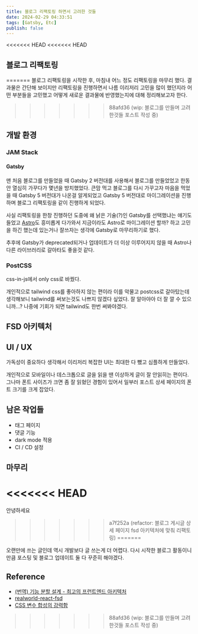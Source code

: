 ```yaml
---
title: 블로그 리팩토링 하면서 고려한 것들
date: 2024-02-29 04:33:51
tags: [Gatsby, Etc]
publish: false
---
```


<<<<<<< HEAD
<<<<<<< HEAD
## 블로그 리팩토링
=======
블로그 리팩토링을 시작한 후, 마침내 어느 정도 리팩토링을 마무리 했다.
결과물은 간단해 보이지만 리팩토링을 진행하면서 나름 이리저리 고민을 많이 했던지라 어떤 부분들을 고민했고 어떻게 새로운 결과물에 반영했는지에 대해 정리해보고자 한다.
>>>>>>> 88afd36 (wip: 블로그를 만들며 고려한것들 포스트 작성 중)

## 개발 환경

### JAM Stack

#### Gatsby

맨 처음 블로그를 만들었을 때 Gatsby 2 버전대를 사용해서 블로그를 만들었었고 한동안 열심히 가꾸다가 몇년을 방치했었다.
큰맘 먹고 블로그를 다시 가꾸고자 마음을 먹었을 때 Gatsby 5 버전대가 나온걸 알게되었고 Gatsby 5 버전대로 마이그레이션을 진행하며 블로그 리팩토링을 같이 진행하게 되었다.

사실 리팩토링을 한창 진행하던 도중에 왜 낡은 기술(?)인 Gatsby를 선택했냐는 얘기도 들었고 [Astro](https://astro.build/)도 흥미롭게 다가와서 지금이라도 Astro로 마이그레이션 할까? 하고 고민을 하긴 했는데 있는거나 잘쓰자는 생각에 Gatsby로 마무리하기로 했다.

추후에 Gatsby가 deprecated되거나 업데이트가 더 이상 이루어지지 않을 때 Astro나 다른 라이브러리로 갈아타도 좋을것 같다.

### PostCSS

css-in-js에서 only css로 바꿨다.

개인적으로 tailwind css를 좋아하지 않는 편이라 이를 악물고 postcss로 갈아탔는데 생각해보니 tailwind를 써보는것도 나쁘지 않겠다 싶었다.
잘 알아야아 더 잘 깔 수 있으니까...?
나중에 기회가 되면 tailwind도 한번 써봐야겠다.

## FSD 아키텍처

## UI / UX

가독성이 중요하다 생각해서 이리저리 복잡한 UI는 최대한 다 뺐고 심플하게 만들었다.

개인적으로 모바일이나 데스크톱으로 글을 읽을 땐 이상하게 글이 잘 안읽히는 편이다. 그나마 폰트 사이즈가 크면 좀 잘 읽혔던 경험이 있어서 일부러 포스트 상세 페이지의 폰트 크기를 크게 잡았다.

## 남은 작업들

- 태그 페이지
- 댓글 기능
- dark mode 적용
- CI / CD 설정

## 마무리
<<<<<<< HEAD
=======
안녕하세요
>>>>>>> a7f252a (refactor: 블로그 게시글 상세 페이지 fsd 아키텍처에 맞춰 리팩토링)
=======

오랜만에 쓰는 글인데 역시 개발보다 글 쓰는게 더 어렵다.
다시 시작한 블로그 활동이니 만큼 포스팅 및 블로그 업데이트 둘 다 꾸준히 해야겠다.

## Reference

- [(번역) 기능 분할 설계 - 최고의 프런트엔드 아키텍처](https://emewjin.github.io/feature-sliced-design/)
- [realworld-react-fsd](https://github.com/sldk-yuri/realworld-react-fsd/tree/master/src/app)
- [CSS 변수 합성의 강력함](https://ui.toast.com/posts/ko_20210402)
>>>>>>> 88afd36 (wip: 블로그를 만들며 고려한것들 포스트 작성 중)
